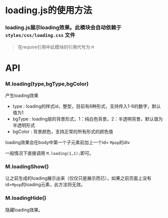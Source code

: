 #	loading.js的使用方法

### loading.js展示loading效果。此模块会自动依赖于 `styles/css/loading.css` 文件

> 在require引用中此模块的引用代号为 `M` 

#	API

### M.loading(type,bgType,bgColor)
产生loading效果
* type : loading的样式id，整型，目前有6种形式，支持传入1-6的数字，默认值为1
* bgType : loading层的背景形式，1：纯白色背景，2：半透明背景，默认值为半透明形式
* bgColor : 背景颜色，支持正常的所有形式的颜色值

loading效果会在body中第一个子元素前加上一个id= `Mpop`的div

一般情况下直接调用 `M.loading(1,1);`即可。

### M.loadingShow()
让之前生成的loading展示出来（仅仅只是展示而已），如果之前页面上没有id=`Mpop`的loading元素，此方法将无效。

### M.loadingHide()
隐藏loading效果。
